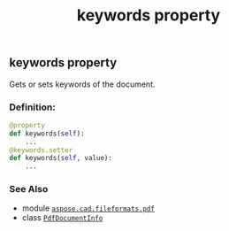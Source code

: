 ﻿---
title: keywords property
second_title: Aspose.CAD for Python via .NET API References
description: 
type: docs
weight: 40
url: /aspose.cad.fileformats.pdf/pdfdocumentinfo/keywords/
is_root: false
---

## keywords property


Gets or sets keywords of the document.
### Definition:
```python
@property
def keywords(self):
    ...
@keywords.setter
def keywords(self, value):
    ...
```

### See Also
* module [`aspose.cad.fileformats.pdf`](../../)
* class [`PdfDocumentInfo`](/cad/python-net/aspose.cad.fileformats.pdf/pdfdocumentinfo)
